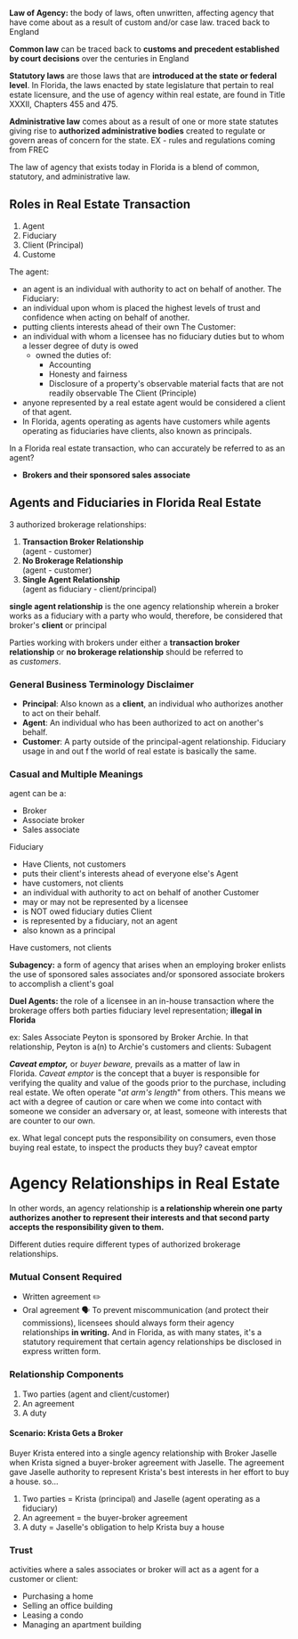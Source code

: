 **Law of Agency:** the body of laws, often unwritten, affecting agency that have come about as a result of custom and/or case law.
	traced back to England 
	
**Common law** can be traced back to **customs and precedent established by court decisions** over the centuries in England

**Statutory laws** are those laws that are **introduced at the state or federal level**.
In Florida, the laws enacted by state legislature that pertain to real estate licensure, and the use of agency within real estate, are found in Title XXXII, Chapters 455 and 475.

**Administrative law** comes about as a result of one or more state statutes giving rise to **authorized administrative bodies** created to regulate or govern areas of concern for the state.
	EX - rules and regulations coming from FREC

The law of agency that exists today in Florida is a blend of common, statutory, and administrative law.

## **Roles in Real Estate Transaction** 
1. Agent
2. Fiduciary
3. Client (Principal)
4. Custome

The agent: 
- an agent is an individual with authority to act on behalf of another.
The Fiduciary:
- an individual upon whom is placed the highest levels of trust and confidence when acting on behalf of another.
- putting clients interests ahead of their own 
The Customer:
- an individual with whom a licensee has no fiduciary duties but to whom a lesser degree of duty is owed
	- owned the duties of:
		- Accounting
		- Honesty and fairness
		- Disclosure of a property's observable material facts that are not readily observable
The Client (Principle)
- anyone represented by a real estate agent would be considered a client of that agent.
- In Florida, agents operating as agents have customers while agents operating as fiduciaries have clients, also known as principals.

In a Florida real estate transaction, who can accurately be referred to as an agent?
- **Brokers and their sponsored sales associate**

## Agents and Fiduciaries in Florida Real Estate
3 authorized brokerage relationships:
1. **Transaction Broker Relationship**  
    (agent - customer)
2. **No Brokerage Relationship**  
    (agent - customer)
3. **Single Agent Relationship**  
    (agent as fiduciary - client/principal)

**single agent relationship** is the one agency relationship wherein a broker works as a fiduciary with a party who would, therefore, be considered that broker's **client** or principal

Parties working with brokers under either a **transaction broker relationship** or **no brokerage relationship** should be referred to as _customers_.

### General Business Terminology Disclaimer
- **Principal**: Also known as a **client**, an individual who authorizes another to act on their behalf.
- **Agent**: An individual who has been authorized to act on another's behalf.
- **Customer**: A party outside of the principal-agent relationship.
Fiduciary usage in and out f the world of real estate is basically the same. 

### Casual and Multiple Meanings
agent can be a:
- Broker
- Associate broker
- Sales associate


Fiduciary
- Have Clients, not customers 
- puts their client's interests ahead of everyone else's
Agent
- have customers, not clients
- an individual with authority to act on behalf of another
Customer 
- may or may not be represented by a licensee
- is NOT owed fiduciary duties
Client
- is represented by a fiduciary, not an agent
- also known as a principal

Have customers, not clients

**Subagency:** a form of agency that arises when an employing broker enlists the use of sponsored sales associates and/or sponsored associate brokers to accomplish a client's goal

**Duel Agents:** the role of a licensee in an in-house transaction where the brokerage offers both parties fiduciary level representation; **illegal in Florida**

ex: Sales Associate Peyton is sponsored by Broker Archie. In that relationship, Peyton is a(n) to Archie's customers and clients:
	Subagent 

**_Caveat emptor,_** or _buyer beware,_ prevails as a matter of law in Florida. _Caveat emptor_ is the concept that a buyer is responsible for verifying the quality and value of the goods prior to the purchase, including real estate.
	We often operate "_at arm's length_" from others. This means we act with a degree of caution or care when we come into contact with someone we consider an adversary or, at least, someone with interests that are counter to our own.



ex. What legal concept puts the responsibility on consumers, even those buying real estate, to inspect the products they buy?
	caveat emptor

# Agency Relationships in Real Estate

In other words, an agency relationship is **a relationship wherein one party authorizes another to represent their interests and that second party accepts the responsibility given to them.**

Different duties require different types of authorized brokerage relationships. 
### Mutual Consent Required
- Written agreement ✏️
- Oral agreement 🗣
To prevent miscommunication (and protect their commissions), licensees should always form their agency relationships **in writing.** And in Florida, as with many states, it's a statutory requirement that certain agency relationships be disclosed in express written form.
### Relationship Components
1. Two parties (agent and client/customer)
2. An agreement
3. A duty
#### Scenario: Krista Gets a Broker
Buyer Krista entered into a single agency relationship with Broker Jaselle when Krista signed a buyer-broker agreement with Jaselle. The agreement gave Jaselle authority to represent Krista's best interests in her effort to buy a house.
so...
1. Two parties = Krista (principal) and Jaselle (agent operating as a fiduciary)
2. An agreement = the buyer-broker agreement
3. A duty = Jaselle's obligation to help Krista buy a house

### Trust
activities where a sales associates or broker will act as a agent for a customer or client:
- Purchasing a home
- Selling an office building
- Leasing a condo
- Managing an apartment building

